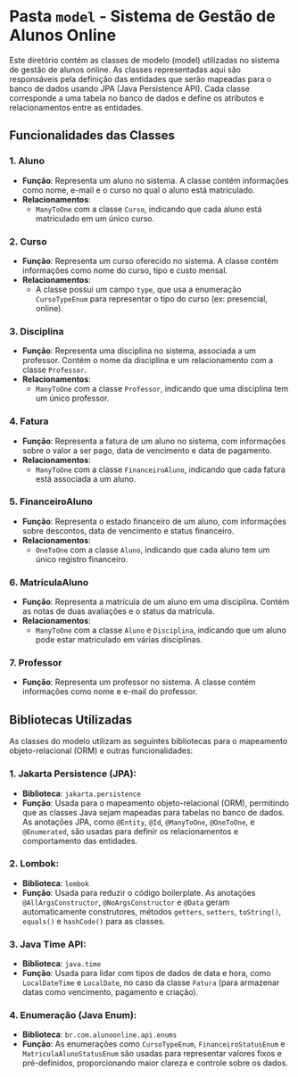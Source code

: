 # Pasta `model` - Sistema de Gestão de Alunos Online

Este diretório contém as classes de modelo (model) utilizadas no sistema de gestão de alunos online. As classes representadas aqui são responsáveis pela definição das entidades que serão mapeadas para o banco de dados usando JPA (Java Persistence API). Cada classe corresponde a uma tabela no banco de dados e define os atributos e relacionamentos entre as entidades.

## Funcionalidades das Classes

### 1. **Aluno**
- **Função**: Representa um aluno no sistema. A classe contém informações como nome, e-mail e o curso no qual o aluno está matriculado.
- **Relacionamentos**:
  - `ManyToOne` com a classe `Curso`, indicando que cada aluno está matriculado em um único curso.

### 2. **Curso**
- **Função**: Representa um curso oferecido no sistema. A classe contém informações como nome do curso, tipo e custo mensal.
- **Relacionamentos**:
  - A classe possui um campo `type`, que usa a enumeração `CursoTypeEnum` para representar o tipo do curso (ex: presencial, online).
  
### 3. **Disciplina**
- **Função**: Representa uma disciplina no sistema, associada a um professor. Contém o nome da disciplina e um relacionamento com a classe `Professor`.
- **Relacionamentos**:
  - `ManyToOne` com a classe `Professor`, indicando que uma disciplina tem um único professor.

### 4. **Fatura**
- **Função**: Representa a fatura de um aluno no sistema, com informações sobre o valor a ser pago, data de vencimento e data de pagamento.
- **Relacionamentos**:
  - `ManyToOne` com a classe `FinanceiroAluno`, indicando que cada fatura está associada a um aluno.

### 5. **FinanceiroAluno**
- **Função**: Representa o estado financeiro de um aluno, com informações sobre descontos, data de vencimento e status financeiro.
- **Relacionamentos**:
  - `OneToOne` com a classe `Aluno`, indicando que cada aluno tem um único registro financeiro.

### 6. **MatriculaAluno**
- **Função**: Representa a matrícula de um aluno em uma disciplina. Contém as notas de duas avaliações e o status da matrícula.
- **Relacionamentos**:
  - `ManyToOne` com a classe `Aluno` e `Disciplina`, indicando que um aluno pode estar matriculado em várias disciplinas.

### 7. **Professor**
- **Função**: Representa um professor no sistema. A classe contém informações como nome e e-mail do professor.

## Bibliotecas Utilizadas

As classes do modelo utilizam as seguintes bibliotecas para o mapeamento objeto-relacional (ORM) e outras funcionalidades:

### 1. **Jakarta Persistence (JPA)**:
- **Biblioteca**: `jakarta.persistence`
- **Função**: Usada para o mapeamento objeto-relacional (ORM), permitindo que as classes Java sejam mapeadas para tabelas no banco de dados. As anotações JPA, como `@Entity`, `@Id`, `@ManyToOne`, `@OneToOne`, e `@Enumerated`, são usadas para definir os relacionamentos e comportamento das entidades.

### 2. **Lombok**:
- **Biblioteca**: `lombok`
- **Função**: Usada para reduzir o código boilerplate. As anotações `@AllArgsConstructor`, `@NoArgsConstructor` e `@Data` geram automaticamente construtores, métodos `getters`, `setters`, `toString()`, `equals()` e `hashCode()` para as classes.

### 3. **Java Time API**:
- **Biblioteca**: `java.time`
- **Função**: Usada para lidar com tipos de dados de data e hora, como `LocalDateTime` e `LocalDate`, no caso da classe `Fatura` (para armazenar datas como vencimento, pagamento e criação).

### 4. **Enumeração (Java Enum)**:
- **Biblioteca**: `br.com.alunoonline.api.enums`
- **Função**: As enumerações como `CursoTypeEnum`, `FinanceiroStatusEnum` e `MatriculaAlunoStatusEnum` são usadas para representar valores fixos e pré-definidos, proporcionando maior clareza e controle sobre os dados.


